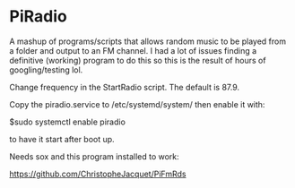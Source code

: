 # PiRadio

A mashup of programs/scripts that allows random music to be played from a folder and output to an FM channel. 
I had a lot of issues finding a definitive (working) program to do this so this is the result of hours of googling/testing lol.

Change frequency in the StartRadio script. The default is 87.9. 

Copy the piradio.service to /etc/systemd/system/ then enable it with:

$sudo systemctl enable piradio 

to have it start after boot up. 

Needs sox and this program installed to work: 

https://github.com/ChristopheJacquet/PiFmRds
